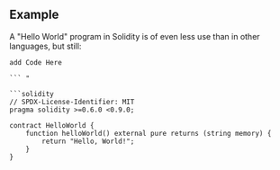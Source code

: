 ## Example

A "Hello World" program in Solidity is of even less use than in other languages, but still:

```solidity 
add Code Here

``` "

```solidity
// SPDX-License-Identifier: MIT
pragma solidity >=0.6.0 <0.9.0;

contract HelloWorld {
    function helloWorld() external pure returns (string memory) {
        return "Hello, World!";
    }
}
```
